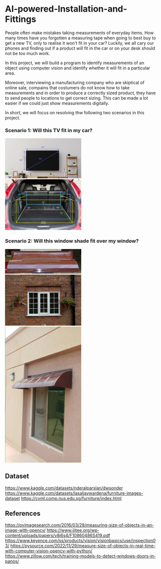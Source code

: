 # AI-powered-Installation-and-Fittings

People often make mistakes taking measurements of everyday items. How many times have you forgotten a measuring tape when going to best buy to get a new TV, only to realise it won't fit in your car?
Luckily, we all cary our phones and finding out if a product will fit in the car or on your desk should not be too much work.

 In this project, we will build a program to identify measurements of an object using computer vision and identify whether it will fit in a particular area.

 Moreover, interviewing a manufacturing company who are skiptical of online sale, compains that costumers do not know how to take measurements and in order to produce a correctly sized product, they have to send people to locations to get correct sizing. This can be made a lot easier if we could just show measurements digitally. 

 In short, we will focus on resolving thw following two scenarios in this project.

 ### Scenario 1: Will this TV fit in my car?
<img src="data/TV-screen-size.jpg"  width="50%" height="50%"> <img src="data/woofer-trunk-space-2-dimensions.jpg"  width="50%" height="50%">


 ### Scenario 2: Will this window shade fit over my window?
 <img src="data/window-shade.JPG"  width="50%" height="50%"> <img src="data/window.jpeg"  width="50%" height="50%">
 <img src="data/window-shade-installed.jpeg"  width="50%" height="50%">
 
 ## Dataset 
 
 https://www.kaggle.com/datasets/nderalparslan/dwsonder
 https://www.kaggle.com/datasets/lasaljaywardena/furniture-images-dataset
 https://cvml.comp.nus.edu.sg/furniture/index.html
 
 ## References
 
 https://pyimagesearch.com/2016/03/28/measuring-size-of-objects-in-an-image-with-opencv/
 https://www.ijitee.org/wp-content/uploads/papers/v8i6s4/F10860486S419.pdf
 https://www.keyence.com/ss/products/vision/visionbasics/use/inspection03/
 https://pysource.com/2022/11/29/measure-size-of-objects-in-real-time-with-computer-vision-opencv-with-python/
 https://www.zillow.com/tech/training-models-to-detect-windows-doors-in-panos/
 
 
